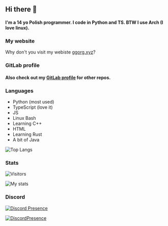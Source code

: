 ## Hi there 👋
#### I'm a 14 yo Polish programmer. I code in Python and TS. BTW I use Arch (I love linux). 

### My website
Why don't you visit my webiste [ggorg.xyz](https://ggorg.xyz/)?

### GitLab profile
#### Also check out my [GitLab profile](https://gitlab.com/GGORG) for other repos.

### Languages

* Python (most used)
* TypeScript (love it)
* JS
* Linux Bash
* Learning C++
* HTML
* Learning Rust
* A bit of Java

![Top Langs](https://github-readme-stats.vercel.app/api/top-langs/?username=GGORG0&count_private=true&theme=dark&show_icons=true&hide_langs_below=1")

### Stats
![Visitors](https://komarev.com/ghpvc/?username=GGORG0)

![My stats](https://github-readme-stats.vercel.app/api?username=GGORG0&count_private=true&theme=dark&show_icons=true)

### Discord
[![Discord Presence](https://lanyard-profile-readme.vercel.app/api/819845763848601611)](https://discord.com/users/819845763848601611)

[![DiscordPresence](https://discord.c99.nl/widget/theme-4/819845763848601611.png)](https://discord.com/users/819845763848601611)
